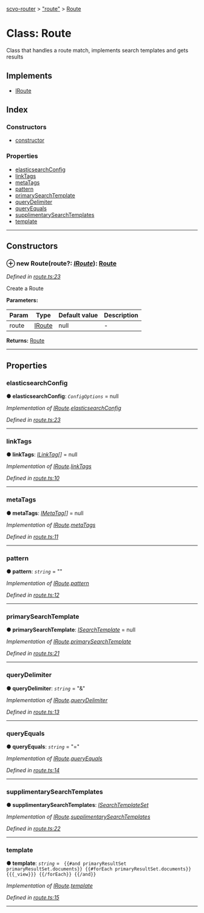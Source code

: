 [scvo-router](../README.md) > ["route"](../modules/_route_.md) > [Route](../classes/_route_.route.md)



# Class: Route


Class that handles a route match, implements search templates and gets results

## Implements

* [IRoute](../interfaces/_interfaces_.iroute.md)

## Index

### Constructors

* [constructor](_route_.route.md#constructor)


### Properties

* [elasticsearchConfig](_route_.route.md#elasticsearchconfig)
* [linkTags](_route_.route.md#linktags)
* [metaTags](_route_.route.md#metatags)
* [pattern](_route_.route.md#pattern)
* [primarySearchTemplate](_route_.route.md#primarysearchtemplate)
* [queryDelimiter](_route_.route.md#querydelimiter)
* [queryEquals](_route_.route.md#queryequals)
* [supplimentarySearchTemplates](_route_.route.md#supplimentarysearchtemplates)
* [template](_route_.route.md#template)



---
## Constructors
<a id="constructor"></a>


### ⊕ **new Route**(route?: *[IRoute](../interfaces/_interfaces_.iroute.md)*): [Route](_route_.route.md)


*Defined in [route.ts:23](https://github.com/scvodigital/scvo-router/blob/138c96a/src/route.ts#L23)*



Create a Route


**Parameters:**

| Param | Type | Default value | Description |
| ------ | ------ | ------ | ------ |
| route | [IRoute](../interfaces/_interfaces_.iroute.md)  |  null |   - |





**Returns:** [Route](_route_.route.md)

---


## Properties
<a id="elasticsearchconfig"></a>

###  elasticsearchConfig

**●  elasticsearchConfig**:  *`ConfigOptions`*  =  null

*Implementation of [IRoute](../interfaces/_interfaces_.iroute.md).[elasticsearchConfig](../interfaces/_interfaces_.iroute.md#elasticsearchconfig)*

*Defined in [route.ts:23](https://github.com/scvodigital/scvo-router/blob/138c96a/src/route.ts#L23)*





___

<a id="linktags"></a>

###  linkTags

**●  linkTags**:  *[ILinkTag](../interfaces/_interfaces_.ilinktag.md)[]*  =  null

*Implementation of [IRoute](../interfaces/_interfaces_.iroute.md).[linkTags](../interfaces/_interfaces_.iroute.md#linktags)*

*Defined in [route.ts:10](https://github.com/scvodigital/scvo-router/blob/138c96a/src/route.ts#L10)*





___

<a id="metatags"></a>

###  metaTags

**●  metaTags**:  *[IMetaTag](../interfaces/_interfaces_.imetatag.md)[]*  =  null

*Implementation of [IRoute](../interfaces/_interfaces_.iroute.md).[metaTags](../interfaces/_interfaces_.iroute.md#metatags)*

*Defined in [route.ts:11](https://github.com/scvodigital/scvo-router/blob/138c96a/src/route.ts#L11)*





___

<a id="pattern"></a>

###  pattern

**●  pattern**:  *`string`*  = ""

*Implementation of [IRoute](../interfaces/_interfaces_.iroute.md).[pattern](../interfaces/_interfaces_.iroute.md#pattern)*

*Defined in [route.ts:12](https://github.com/scvodigital/scvo-router/blob/138c96a/src/route.ts#L12)*





___

<a id="primarysearchtemplate"></a>

###  primarySearchTemplate

**●  primarySearchTemplate**:  *[ISearchTemplate](../interfaces/_interfaces_.isearchtemplate.md)*  =  null

*Implementation of [IRoute](../interfaces/_interfaces_.iroute.md).[primarySearchTemplate](../interfaces/_interfaces_.iroute.md#primarysearchtemplate)*

*Defined in [route.ts:21](https://github.com/scvodigital/scvo-router/blob/138c96a/src/route.ts#L21)*





___

<a id="querydelimiter"></a>

###  queryDelimiter

**●  queryDelimiter**:  *`string`*  = "&"

*Implementation of [IRoute](../interfaces/_interfaces_.iroute.md).[queryDelimiter](../interfaces/_interfaces_.iroute.md#querydelimiter)*

*Defined in [route.ts:13](https://github.com/scvodigital/scvo-router/blob/138c96a/src/route.ts#L13)*





___

<a id="queryequals"></a>

###  queryEquals

**●  queryEquals**:  *`string`*  = "="

*Implementation of [IRoute](../interfaces/_interfaces_.iroute.md).[queryEquals](../interfaces/_interfaces_.iroute.md#queryequals)*

*Defined in [route.ts:14](https://github.com/scvodigital/scvo-router/blob/138c96a/src/route.ts#L14)*





___

<a id="supplimentarysearchtemplates"></a>

###  supplimentarySearchTemplates

**●  supplimentarySearchTemplates**:  *[ISearchTemplateSet](../interfaces/_interfaces_.isearchtemplateset.md)* 

*Implementation of [IRoute](../interfaces/_interfaces_.iroute.md).[supplimentarySearchTemplates](../interfaces/_interfaces_.iroute.md#supplimentarysearchtemplates)*

*Defined in [route.ts:22](https://github.com/scvodigital/scvo-router/blob/138c96a/src/route.ts#L22)*





___

<a id="template"></a>

###  template

**●  template**:  *`string`*  =  `
        {{#and primaryResultSet primaryResultSet.documents}}
            {{#forEach primaryResultSet.documents}}
                {{{_view}}}
            {{/forEach}}
        {{/and}}`

*Implementation of [IRoute](../interfaces/_interfaces_.iroute.md).[template](../interfaces/_interfaces_.iroute.md#template)*

*Defined in [route.ts:15](https://github.com/scvodigital/scvo-router/blob/138c96a/src/route.ts#L15)*





___


